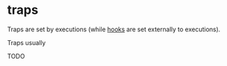 
# traps

Traps are set by executions (while [hooks](hooks.md) are set externally to executions).

Traps usually 

TODO

